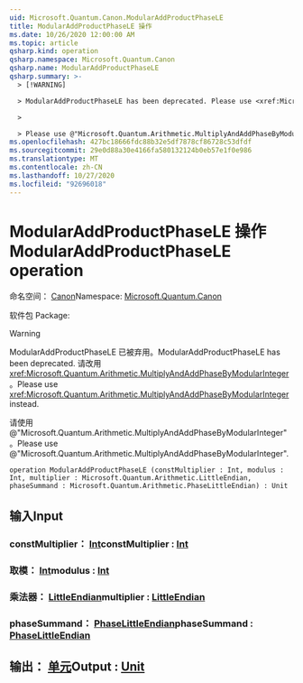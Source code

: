 ```yaml
---
uid: Microsoft.Quantum.Canon.ModularAddProductPhaseLE
title: ModularAddProductPhaseLE 操作
ms.date: 10/26/2020 12:00:00 AM
ms.topic: article
qsharp.kind: operation
qsharp.namespace: Microsoft.Quantum.Canon
qsharp.name: ModularAddProductPhaseLE
qsharp.summary: >-
  > [!WARNING]

  > ModularAddProductPhaseLE has been deprecated. Please use <xref:Microsoft.Quantum.Arithmetic.MultiplyAndAddPhaseByModularInteger> instead.

  >

  > Please use @"Microsoft.Quantum.Arithmetic.MultiplyAndAddPhaseByModularInteger".
ms.openlocfilehash: 427bc18666fdc88b32e5df7878cf86728c53dfdf
ms.sourcegitcommit: 29e0d88a30e4166fa580132124b0eb57e1f0e986
ms.translationtype: MT
ms.contentlocale: zh-CN
ms.lasthandoff: 10/27/2020
ms.locfileid: "92696018"
---
```

# <a name="modularaddproductphasele-operation"></a><span data-ttu-id="4c0ab-102">ModularAddProductPhaseLE 操作</span><span class="sxs-lookup"><span data-stu-id="4c0ab-102">ModularAddProductPhaseLE operation</span></span>

<span data-ttu-id="4c0ab-103">命名空间： [Canon](xref:Microsoft.Quantum.Canon)</span><span class="sxs-lookup"><span data-stu-id="4c0ab-103">Namespace: [Microsoft.Quantum.Canon](xref:Microsoft.Quantum.Canon)</span></span>

<span data-ttu-id="4c0ab-104">软件包 [](https://nuget.org/packages/)</span><span class="sxs-lookup"><span data-stu-id="4c0ab-104">Package: [](https://nuget.org/packages/)</span></span>


> [!WARNING]
> <span data-ttu-id="4c0ab-105">ModularAddProductPhaseLE 已被弃用。</span><span class="sxs-lookup"><span data-stu-id="4c0ab-105">ModularAddProductPhaseLE has been deprecated.</span></span> <span data-ttu-id="4c0ab-106">请改用 <xref:Microsoft.Quantum.Arithmetic.MultiplyAndAddPhaseByModularInteger>。</span><span class="sxs-lookup"><span data-stu-id="4c0ab-106">Please use <xref:Microsoft.Quantum.Arithmetic.MultiplyAndAddPhaseByModularInteger> instead.</span></span>
>
> <span data-ttu-id="4c0ab-107">请使用 @"Microsoft.Quantum.Arithmetic.MultiplyAndAddPhaseByModularInteger"。</span><span class="sxs-lookup"><span data-stu-id="4c0ab-107">Please use @"Microsoft.Quantum.Arithmetic.MultiplyAndAddPhaseByModularInteger".</span></span>



```qsharp
operation ModularAddProductPhaseLE (constMultiplier : Int, modulus : Int, multiplier : Microsoft.Quantum.Arithmetic.LittleEndian, phaseSummand : Microsoft.Quantum.Arithmetic.PhaseLittleEndian) : Unit
```


## <a name="input"></a><span data-ttu-id="4c0ab-108">输入</span><span class="sxs-lookup"><span data-stu-id="4c0ab-108">Input</span></span>

### <a name="constmultiplier--int"></a><span data-ttu-id="4c0ab-109">constMultiplier： [Int](xref:microsoft.quantum.lang-ref.int)</span><span class="sxs-lookup"><span data-stu-id="4c0ab-109">constMultiplier : [Int](xref:microsoft.quantum.lang-ref.int)</span></span>




### <a name="modulus--int"></a><span data-ttu-id="4c0ab-110">取模： [Int](xref:microsoft.quantum.lang-ref.int)</span><span class="sxs-lookup"><span data-stu-id="4c0ab-110">modulus : [Int](xref:microsoft.quantum.lang-ref.int)</span></span>




### <a name="multiplier--littleendian"></a><span data-ttu-id="4c0ab-111">乘法器： [LittleEndian](xref:Microsoft.Quantum.Arithmetic.LittleEndian)</span><span class="sxs-lookup"><span data-stu-id="4c0ab-111">multiplier : [LittleEndian](xref:Microsoft.Quantum.Arithmetic.LittleEndian)</span></span>




### <a name="phasesummand--phaselittleendian"></a><span data-ttu-id="4c0ab-112">phaseSummand： [PhaseLittleEndian](xref:Microsoft.Quantum.Arithmetic.PhaseLittleEndian)</span><span class="sxs-lookup"><span data-stu-id="4c0ab-112">phaseSummand : [PhaseLittleEndian](xref:Microsoft.Quantum.Arithmetic.PhaseLittleEndian)</span></span>





## <a name="output--unit"></a><span data-ttu-id="4c0ab-113">输出： [单元](xref:microsoft.quantum.lang-ref.unit)</span><span class="sxs-lookup"><span data-stu-id="4c0ab-113">Output : [Unit](xref:microsoft.quantum.lang-ref.unit)</span></span>

